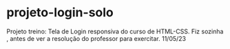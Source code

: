 # projeto-login-solo
 Projeto treino: Tela de Login responsiva do curso de HTML-CSS. Fiz sozinha , antes de ver a resolução do professor para exercitar. 11/05/23
